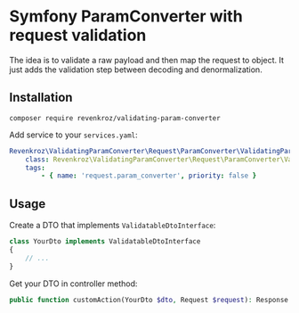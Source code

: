 # Symfony ParamConverter with request validation

The idea is to validate a raw payload and then map the request to object.
It just adds the validation step between decoding and denormalization.

## Installation

```shell
composer require revenkroz/validating-param-converter
```

Add service to your `services.yaml`:
```yaml
Revenkroz\ValidatingParamConverter\Request\ParamConverter\ValidatingParamConverter:
    class: Revenkroz\ValidatingParamConverter\Request\ParamConverter\ValidatingParamConverter
    tags:
        - { name: 'request.param_converter', priority: false }
```

## Usage

Create a DTO that implements `ValidatableDtoInterface`:
```php
class YourDto implements ValidatableDtoInterface
{
    // ...
}
```

Get your DTO in controller method:

```php
public function customAction(YourDto $dto, Request $request): Response {}
```
